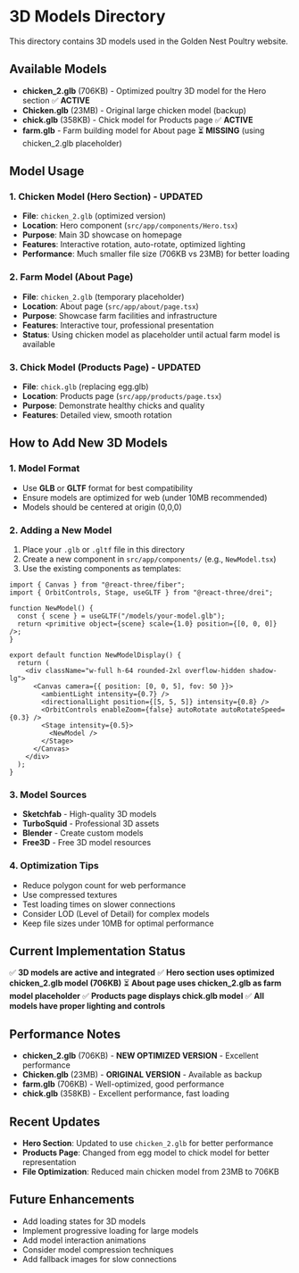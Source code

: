 # 3D Models Directory

This directory contains 3D models used in the Golden Nest Poultry website.

## Available Models

- **chicken_2.glb** (706KB) - Optimized poultry 3D model for the Hero section ✅ **ACTIVE**
- **Chicken.glb** (23MB) - Original large chicken model (backup)
- **chick.glb** (358KB) - Chick model for Products page ✅ **ACTIVE**
- **farm.glb** - Farm building model for About page ⏳ **MISSING** (using chicken_2.glb placeholder)

## Model Usage

### 1. Chicken Model (Hero Section) - UPDATED
- **File**: `chicken_2.glb` (optimized version)
- **Location**: Hero component (`src/app/components/Hero.tsx`)
- **Purpose**: Main 3D showcase on homepage
- **Features**: Interactive rotation, auto-rotate, optimized lighting
- **Performance**: Much smaller file size (706KB vs 23MB) for better loading

### 2. Farm Model (About Page)
- **File**: `chicken_2.glb` (temporary placeholder)
- **Location**: About page (`src/app/about/page.tsx`)
- **Purpose**: Showcase farm facilities and infrastructure
- **Features**: Interactive tour, professional presentation
- **Status**: Using chicken model as placeholder until actual farm model is available

### 3. Chick Model (Products Page) - UPDATED
- **File**: `chick.glb` (replacing egg.glb)
- **Location**: Products page (`src/app/products/page.tsx`)
- **Purpose**: Demonstrate healthy chicks and quality
- **Features**: Detailed view, smooth rotation

## How to Add New 3D Models

### 1. Model Format
- Use **GLB** or **GLTF** format for best compatibility
- Ensure models are optimized for web (under 10MB recommended)
- Models should be centered at origin (0,0,0)

### 2. Adding a New Model
1. Place your `.glb` or `.gltf` file in this directory
2. Create a new component in `src/app/components/` (e.g., `NewModel.tsx`)
3. Use the existing components as templates:

```tsx
import { Canvas } from "@react-three/fiber";
import { OrbitControls, Stage, useGLTF } from "@react-three/drei";

function NewModel() {
  const { scene } = useGLTF("/models/your-model.glb");
  return <primitive object={scene} scale={1.0} position={[0, 0, 0]} />;
}

export default function NewModelDisplay() {
  return (
    <div className="w-full h-64 rounded-2xl overflow-hidden shadow-lg">
      <Canvas camera={{ position: [0, 0, 5], fov: 50 }}>
        <ambientLight intensity={0.7} />
        <directionalLight position={[5, 5, 5]} intensity={0.8} />
        <OrbitControls enableZoom={false} autoRotate autoRotateSpeed={0.3} />
        <Stage intensity={0.5}>
          <NewModel />
        </Stage>
      </Canvas>
    </div>
  );
}
```

### 3. Model Sources
- **Sketchfab** - High-quality 3D models
- **TurboSquid** - Professional 3D assets
- **Blender** - Create custom models
- **Free3D** - Free 3D model resources

### 4. Optimization Tips
- Reduce polygon count for web performance
- Use compressed textures
- Test loading times on slower connections
- Consider LOD (Level of Detail) for complex models
- Keep file sizes under 10MB for optimal performance

## Current Implementation Status

✅ **3D models are active and integrated**
✅ **Hero section uses optimized chicken_2.glb model (706KB)**
⏳ **About page uses chicken_2.glb as farm model placeholder**
✅ **Products page displays chick.glb model**
✅ **All models have proper lighting and controls**

## Performance Notes

- **chicken_2.glb** (706KB) - **NEW OPTIMIZED VERSION** - Excellent performance
- **Chicken.glb** (23MB) - **ORIGINAL VERSION** - Available as backup
- **farm.glb** (706KB) - Well-optimized, good performance
- **chick.glb** (358KB) - Excellent performance, fast loading

## Recent Updates

- **Hero Section**: Updated to use `chicken_2.glb` for better performance
- **Products Page**: Changed from egg model to chick model for better representation
- **File Optimization**: Reduced main chicken model from 23MB to 706KB

## Future Enhancements

- Add loading states for 3D models
- Implement progressive loading for large models
- Add model interaction animations
- Consider model compression techniques
- Add fallback images for slow connections
